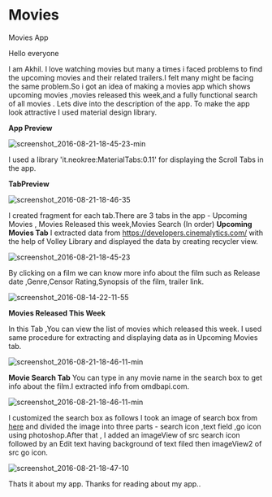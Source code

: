 # Movies

Movies App

Hello everyone

I am Akhil. I love watching movies but many a times i faced problems to find the upcoming movies and their related trailers.I felt many might be facing the same problem.So i got an idea of making a movies app which shows upcoming movies ,movies released this week,and a fully functional search of all movies .
Lets dive into the description of the app.
To make the app look attractive I used material design library.


**App Preview**

![screenshot_2016-08-21-18-45-23-min](https://cloud.githubusercontent.com/assets/21156001/17837656/0c442352-67d6-11e6-9da0-703a1996816c.jpg)


I used a library 'it.neokree:MaterialTabs:0.11' for displaying the Scroll Tabs in the app.

**TabPreview**

![screenshot_2016-08-21-18-46-35](https://cloud.githubusercontent.com/assets/21156001/17837448/e90f1b58-67d0-11e6-8b1b-f401d1b2ed44.jpg)

I created fragment for each tab.There are 3 tabs in the app - Upcoming Movies , Movies Released this week,Movies Search (In order)
**Upcoming Movies Tab**
I extracted data from https://developers.cinemalytics.com/ with the help of Volley Library and displayed the data by creating recycler view.


![screenshot_2016-08-21-18-45-23](https://cloud.githubusercontent.com/assets/21156001/17837476/bc6fb534-67d1-11e6-9804-bbc96b9988f3.jpg)

By clicking on a film we can  know more info  about the film such as Release date ,Genre,Censor Rating,Synopsis of the film, trailer link.


![screenshot_2016-08-14-22-11-55](https://cloud.githubusercontent.com/assets/21156001/17837495/696314fc-67d2-11e6-89fb-fe2e6a280038.jpg)

**Movies Released This Week**

In this Tab ,You can view the list of movies which released this week. I used same procedure for extracting and displaying data as in Upcoming Movies tab.

![screenshot_2016-08-21-18-46-11-min](https://cloud.githubusercontent.com/assets/21156001/17837548/9e09acf6-67d3-11e6-854f-8c4e47557dc4.jpg)

**Movie Search Tab**
You can type in any movie name in the search box to get info about the film.I extracted info from omdbapi.com.


![screenshot_2016-08-21-18-46-11-min](https://cloud.githubusercontent.com/assets/21156001/17837578/55a010e4-67d4-11e6-9ab4-47352fd83419.jpg)


I customized the search box as follows
I took  an image of search box from <a href="http://bomagazine.com/wp-content/uploads/2015/08/bomagazine_2015-08-08_14-19-08.jpg">here</a> and divided the image into three parts - search icon ,text field ,go icon using photoshop.After that , I added an imageView of src search icon followed by an Edit text having background of text filed then imageView2 of src go icon.

![screenshot_2016-08-21-18-47-10](https://cloud.githubusercontent.com/assets/21156001/17837629/76ddd330-67d5-11e6-9df9-b052b93ab98c.jpg)

Thats it about my app.
Thanks for reading about my app..









